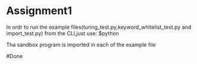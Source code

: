 # Assignment1
In ordr to run the example files(turing_test.py,keyword_whitelist_test.py and import_test.py) from the CLI,just use:
$python <filename>

Tha sandbox program is imported in each of the example file

#Done
